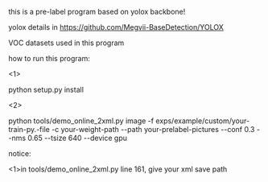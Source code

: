 this is a pre-label program based on yolox backbone!

yolox details in https://github.com/Megvii-BaseDetection/YOLOX

VOC datasets used in this program 

how to run this program:

<1>

python setup.py install

<2>

python tools/demo_online_2xml.py image -f exps/example/custom/your-train-py.-file -c your-weight-path --path your-prelabel-pictures --conf 0.3 --nms 0.65 --tsize 640 --device gpu

notice:

<1>in tools/demo_online_2xml.py line 161, give your xml save path 
